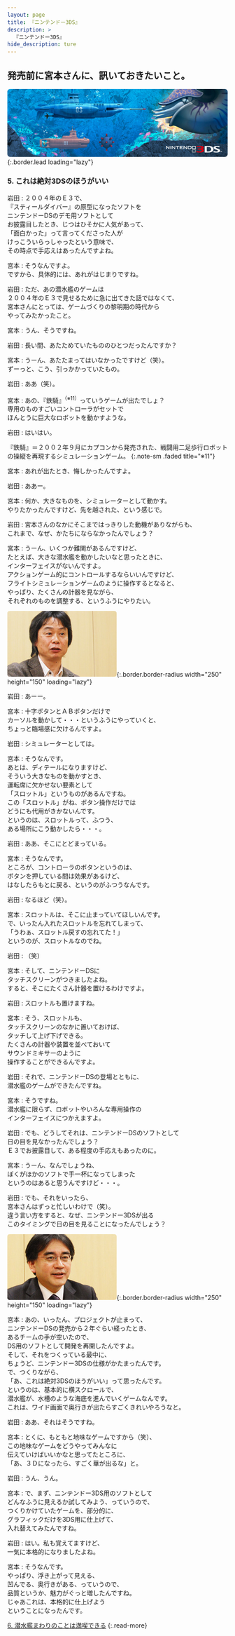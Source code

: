 ```yaml
---
layout: page
title: 『ニンテンドー3DS』
description: >
  『ニンテンドー3DS』
hide_description: ture
---
```


## 発売前に宮本さんに、訊いておきたいこと。

![](/interviews/jp/3ds/hardware/vol5/img/mainvisual5.jpg){:.border.lead loading="lazy"}

### 5. これは絶対3DSのほうがいい

岩田
: ２００４年のＥ３で、<br>『スティールダイバー』の原型になったソフトを<br>ニンテンドーDSのデモ用ソフトとして<br>お披露目したとき、じつはひそかに人気があって、<br>「面白かった」って言ってくださった人が<br>けっこういらっしゃったという意味で、<br>その時点で手応えはあったんですよね。

宮本
: そうなんですよ。<br>ですから、具体的には、あれがはじまりですね。

岩田
: ただ、あの潜水艦のゲームは<br>２００４年のＥ３で見せるために急に出てきた話ではなくて、<br>宮本さんにとっては、ゲームづくりの黎明期の時代から<br>やってみたかったこと。

宮本
: うん、そうですね。

岩田
: 長い間、あたためていたもののひとつだったんですか？

宮本
: うーん、あたたまってはいなかったですけど（笑）。<br>ずーっと、こう、引っかかっていたもの。

岩田
: ああ（笑）。

宮本
: あの、『鉄騎』<sup>（※11）</sup>っていうゲームが出たでしょ？<br>専用のものすごいコントローラがセットで<br>ほんとうに巨大なロボットを動かすような。

岩田
: はいはい。

『鉄騎』＝２００２年９月にカプコンから発売された、戦闘用二足歩行ロボットの操縦を再現するシミュレーションゲーム。
{:.note-sm .faded title="※11"}

宮本
: あれが出たとき、悔しかったんですよ。

岩田
: ああー。

宮本
: 何か、大きなものを、シミュレーターとして動かす。<br>やりたかったんですけど、先を越された、という感じで。

岩田
: 宮本さんのなかにそこまではっきりした動機がありながらも、<br>これまで、なぜ、かたちにならなかったんでしょう？

宮本
: うーん、いくつか難関があるんですけど、<br>たとえば、大きな潜水艦を動かしたいなと思ったときに、<br>インターフェイスがないんですよ。<br>アクションゲーム的にコントロールするならいいんですけど、<br>フライトシミュレーションゲームのように操作するとなると、<br>やっぱり、たくさんの計器を見ながら、<br>それぞれのものを調整する、というふうにやりたい。

![](/interviews/jp/3ds/hardware/vol5/img/photo10.jpg){:.border.border-radius width="250" height="150"  loading="lazy"}

岩田
: あーー。

宮本
: 十字ボタンとＡＢボタンだけで<br>カーソルを動かして・・・というふうにやっていくと、<br>ちょっと臨場感に欠けるんですよ。

岩田
: シミュレーターとしては。

宮本
: そうなんです。<br>あとは、ディテールになりますけど、<br>そういう大きなものを動かすとき、<br>運転席に欠かせない要素として<br>「スロットル」というものがあるんですね。<br>この「スロットル」がね、ボタン操作だけでは<br>どうにも代用がきかないんです。<br>というのは、スロットルって、ふつう、<br>ある場所にこう動かしたら・・・。

岩田
: ああ、そこにとどまっている。

宮本
: そうなんです。<br>ところが、コントローラのボタンというのは、<br>ボタンを押している間は効果があるけど、<br>はなしたらもとに戻る、というのがふつうなんです。

岩田
: なるほど（笑）。

宮本
: スロットルは、そこに止まっていてほしいんです。<br>で、いったん入れたスロットルを忘れてしまって、<br>「うわぁ、スロットル戻すの忘れてた！」<br>というのが、スロットルなのでね。

岩田
: （笑）

宮本
: そして、ニンテンドーDSに<br>タッチスクリーンがつきましたよね。<br>すると、そこにたくさん計器を置けるわけですよ。

岩田
: スロットルも置けますね。

宮本
: そう、スロットルも、<br>タッチスクリーンのなかに置いておけば、<br>タッチして上げ下げできる。<br>たくさんの計器や装置を並べておいて<br>サウンドミキサーのように<br>操作することができるんですよ。

岩田
: それで、ニンテンドーDSの登場とともに、<br>潜水艦のゲームができたんですね。

宮本
: そうですね。<br>潜水艦に限らず、ロボットやいろんな専用操作の<br>インターフェイスにつかえますよ。

岩田
: でも、どうしてそれは、ニンテンドーDSのソフトとして<br>日の目を見なかったんでしょう？<br>Ｅ３でお披露目して、ある程度の手応えもあったのに。

宮本
: うーん、なんでしょうね、<br>ぼくがほかのソフトで手一杯になってしまった<br>というのはあると思うんですけど・・・。

岩田
: でも、それをいったら、<br>宮本さんはずっと忙しいわけで（笑）。<br>違う言い方をすると、なぜ、ニンテンドー3DSが出る<br>このタイミングで日の目を見ることになったんでしょう？

![](/interviews/jp/3ds/hardware/vol5/img/photo11.jpg){:.border.border-radius width="250" height="150"  loading="lazy"}

宮本
: あの、いったん、プロジェクトが止まって、<br>ニンテンドーDSの発売から２年ぐらい経ったとき、<br>あるチームの手が空いたので、<br>DS用のソフトとして開発を再開したんですよ。<br>そして、それをつくっている最中に、<br>ちょうど、ニンテンドー3DSの仕様がかたまったんです。<br>で、つくりながら、<br>「あ、これは絶対3DSのほうがいい」って思ったんです。<br>というのは、基本的に横スクロールで、<br>潜水艦が、水槽のような海底を進んでいくゲームなんです。<br>これは、ワイド画面で奥行きが出たらすごくきれいやろうなと。

岩田
: ああ、それはそうですね。

宮本
: とくに、もともと地味なゲームですから（笑）、<br>この地味なゲームをどうやってみんなに<br>伝えていけばいいかなと思ってたところに、<br>「あ、３Ｄになったら、すごく華が出るな」と。

岩田
: うん、うん。

宮本
: で、まず、ニンテンドー3DS用のソフトとして<br>どんなふうに見えるか試してみよう、っていうので、<br>つくりかけていたゲームを、部分的に、<br>グラフィックだけを3DS用に仕上げて、<br>入れ替えてみたんですね。

岩田
: はい。私も覚えてますけど、<br>一気に本格的になりましたよね。

宮本
: そうなんです。<br>やっぱり、浮き上がって見える、<br>凹んでる、奥行きがある、っていうので、<br>品質というか、魅力がぐっと増したんですね。<br>じゃあこれは、本格的に仕上げよう<br>ということになったんです。

[6. 潜水艦まわりのことは満喫できる](6.md)
{:.read-more}

